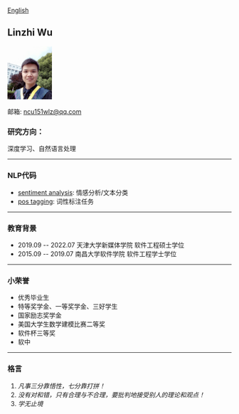 [English](/index-en.html)
## Linzhi Wu  

<img src="/imgs/myself.jpg" width="100" />

邮箱: ncu151wlz@qq.com

### 研究方向：
深度学习、自然语言处理

---

### NLP代码
- [sentiment analysis](https://github.com/ncuwlz/sentiment-analysis-based-on-attention): 情感分析/文本分类
- [pos tagging](https://github.com/ncuwlz/POS-Tagging): 词性标注任务

---

### 教育背景
- 2019.09 -- 2022.07  天津大学新媒体学院 软件工程硕士学位
- 2015.09 -- 2019.07  南昌大学软件学院 软件工程学士学位

---

### 小荣誉
+ 优秀毕业生
+ 特等奖学金、一等奖学金、三好学生
+ 国家励志奖学金
+ 美国大学生数学建模比赛二等奖
+ 软件杯三等奖
+ 软中

---

### 格言
1. *凡事三分靠悟性，七分靠打拼！*
2. *没有对和错，只有合理与不合理，要批判地接受别人的理论和观点！*
2. *学无止境*
